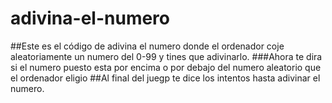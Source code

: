 # adivina-el-numero
##Este es el código de adivina el numero donde el ordenador coje aleatoriamente un numero del 0-99 y tines que adivinarlo.
###Ahora te dira si el numero puesto esta por encima o por debajo del numero aleatorio que el ordenador eligio
##Al final del juegp te dice los intentos hasta adivinar el numero.
